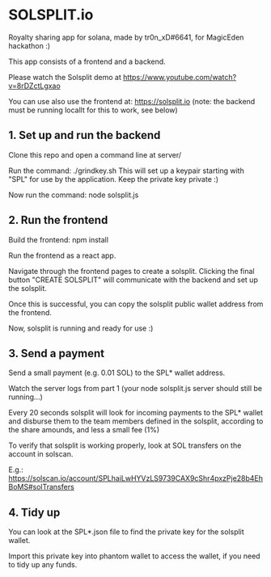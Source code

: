 # SOLSPLIT.io

Royalty sharing app for solana, made by tr0n_xD#6641, for MagicEden hackathon :) 

This app consists of a frontend and a backend.

Please watch the Solsplit demo at https://www.youtube.com/watch?v=8rDZctLgxao

You can use also use the frontend at: https://solsplit.io (note: the backend must be running locallt for this to work, see below)

## 1. Set up and run the backend

Clone this repo and open a command line at server/

Run the command: ./grindkey.sh
This will set up a keypair starting with "SPL" for use by the application. Keep the private key private :)

Now run the command: node solsplit.js

## 2. Run the frontend

Build the frontend: npm install

Run the frontend as a react app.

Navigate through the frontend pages to create a solsplit. Clicking the final button "CREATE SOLSPLIT"
will communicate with the backend and set up the solsplit.

Once this is successful, you can copy the solsplit public wallet address from the frontend.

Now, solsplit is running and ready for use :)

## 3. Send a payment

Send a small payment (e.g. 0.01 SOL) to the SPL* wallet address.

Watch the server logs from part 1 (your node solsplit.js server should still be running...)

Every 20 seconds solsplit will look for incoming payments to the SPL* wallet and disburse them to
the team members defined in the solsplit, according to the share amounds, and less a small fee (1%)

To verify that solsplit is working properly, look at SOL transfers on the account in solscan.

E.g.: https://solscan.io/account/SPLhaiLwHYVzLS9739CAX9cShr4pxzPje28b4EhBoMS#solTransfers

## 4. Tidy up

You can look at the SPL*.json file to find the private key for the solsplit wallet.

Import this private key into phantom wallet to access the wallet, if you need to tidy up any funds.

